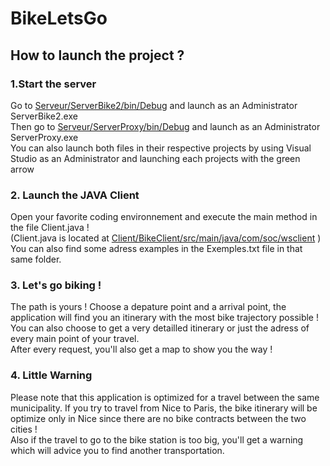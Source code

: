 # BikeLetsGo
## How to launch the project ? 
### 1.Start the server
Go to [Serveur/ServerBike2/bin/Debug](Serveur/ServerBike2/bin/Debug) and launch as an Administrator ServerBike2.exe
<br> Then go to [Serveur/ServerProxy/bin/Debug](Serveur/ServerProxy/bin/Debug) and launch as an Administrator ServerProxy.exe
<br>You can also launch both files in their respective projects by using Visual Studio as an Administrator and launching each projects with the green arrow
### 2. Launch the JAVA Client
Open your favorite coding environnement and execute the main method in the file Client.java ! 
<br>(Client.java is located at [Client/BikeClient/src/main/java/com/soc/wsclient](Client/BikeClient/src/main/java/com/soc/wsclient) )
<br>You can also find some adress examples in the Exemples.txt file in that same folder.
### 3. Let's go biking ! 
The path is yours ! Choose a depature point and a arrival point, the application will find you an itinerary with the most bike trajectory possible !
<br>You can also choose to get a very detailled itinerary or just the adress of every main point of your travel.
<br>After every request, you'll also get a map to show you the way !
### 4. Little Warning
Please note that this application is optimized for a travel between the same municipality. If you try to travel from Nice to Paris, the bike itinerary will be optimize only in Nice since there are no bike contracts between the two cities ! 
<br>Also if the travel to go to the bike station is too big, you'll get a warning which will advice you to find another transportation.
